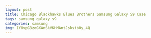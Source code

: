 ```yaml
---
layout: post
title: Chicago Blackhawks Blues Brothers Samsung Galaxy S9 Case
tags: samsung galaxy s9
categories: samsung
img: 1Y0vpG3zoGXAnSkVKHMAntJskstb0y_4Q
---
```

